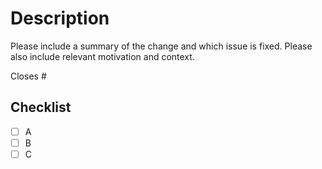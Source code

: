 # Description

Please include a summary of the change and which issue is fixed. Please also include relevant motivation and context.

Closes #

## Checklist

- [ ] A
- [ ] B
- [ ] C
